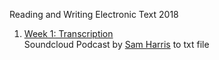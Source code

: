 Reading and Writing Electronic Text 2018

1. [Week 1: Transcription](https://github.com/alicehgsun/RWET18/tree/master/week1)
<br>Soundcloud Podcast by [Sam Harris](https://soundcloud.com/intelligence2/sam-harris-on-the-science-of-good-and-evil) to txt file
